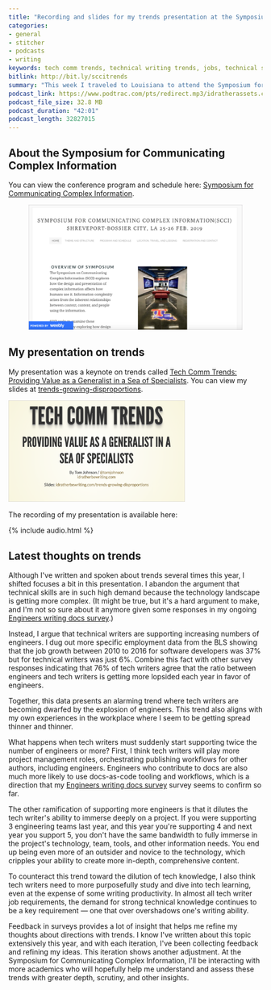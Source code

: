 ```yaml
---
title: "Recording and slides for my trends presentation at the Symposium for Communicating Complex Information (SCCI)"
categories:
- general
- stitcher
- podcasts
- writing
keywords: tech comm trends, technical writing trends, jobs, technical skills, writing skills
bitlink: http://bit.ly/sccitrends
summary: "This week I traveled to Louisiana to attend the Symposium for Communicating Complex Information and present on tech comm trends. You can listen to the recording, view my slides, and read my latest thoughts on trends here."
podcast_link: https://www.podtrac.com/pts/redirect.mp3/idratherassets.com/podcasts/trends-scci-keynote.mp3
podcast_file_size: 32.8 MB
podcast_duration: "42:01"
podcast_length: 32827015
---
```


## About the Symposium for Communicating Complex Information

You can view the conference program and schedule here: <a href="https://scci2019.weebly.com/program-and-schedule.html">Symposium for Communicating Complex Information</a>.

<figure><a href="https://scci2019.weebly.com/"><img src="/images/sccihomepage.png" alt="Symposium for Communicating Complex Information (SCCI)" /></a><figcaption></figcaption></figure>

## My presentation on trends

My presentation was a keynote on trends called <a href="https://scci2019.weebly.com/keynote.html">Tech Comm Trends: Providing Value as a Generalist in a Sea of Specialists</a>. You can view my slides at [trends-growing-disproportions](https://idratherbewriting.com/trends-growing-disproportions/#/).

<a href="https://idratherbewriting.com/trends-growing-disproportions/#/"><img src="/images/sccitrendspresothumb.png" style="max-width: 350px;" /></a>

The recording of my presentation is available here:

{% include audio.html %}

## Latest thoughts on trends

Although I've written and spoken about trends several times this year, I shifted focuses a bit in this presentation. I abandon the argument that technical skills are in such high demand because the technology landscape is getting more complex. (It might be true, but it's a hard argument to make, and I'm not so sure about it anymore given some responses in my ongoing [Engineers writing docs survey](https://www.questionpro.com/t/PE5tIZduq7).)

Instead, I argue that technical writers are supporting increasing numbers of engineers. I dug out more specific employment data from the BLS showing that the job growth between 2010 to 2016 for software developers was 37% but for technical writers was just 6%. Combine this fact with other survey responses indicating that 76% of tech writers agree that the ratio between engineers and tech writers is getting more lopsided each year in favor of engineers.

Together, this data presents an alarming trend where tech writers are becoming dwarfed by the explosion of engineers. This trend also aligns with my own experiences in the workplace where I seem to be getting spread thinner and thinner.

What happens when tech writers must suddenly start supporting twice the number of engineers or more? First, I think tech writers will play more project management roles, orchestrating publishing workflows for other authors, including engineers. Engineers who contribute to docs are also much more likely to use docs-as-code tooling and workflows, which is a direction that my [Engineers writing docs survey](https://www.questionpro.com/t/PE5tIZduq7) survey seems to confirm so far.

The other ramification of supporting more engineers is that it dilutes the tech writer's ability to immerse deeply on a project. If you were supporting 3 engineering teams last year, and this year you're supporting 4 and next year you support 5, you don't have the same bandwidth to fully immerse in the project's technology, team, tools, and other information needs. You end up being even more of an outsider and novice to the technology, which cripples your ability to create more in-depth, comprehensive content.

To counteract this trend toward the dilution of tech knowledge, I also think tech writers need to more purposefully study and dive into tech learning, even at the expense of some writing productivity. In almost all tech writer job requirements, the demand for strong technical knowledge continues to be a key requirement &mdash; one that over overshadows one's writing ability.

Feedback in surveys provides a lot of insight that helps me refine my thoughts about directions with trends. I know I've written about this topic extensively this year, and with each iteration, I've been collecting feedback and refining my ideas. This iteration shows another adjustment. At the Symposium for Communicating Complex Information, I'll be interacting with more academics who will hopefully help me understand and assess these trends with greater depth, scrutiny, and other insights.
